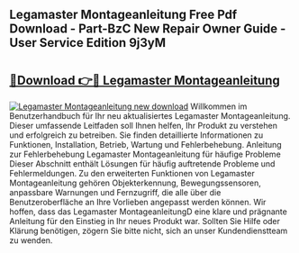 ## Legamaster Montageanleitung Free Pdf Download - Part-BzC New Repair Owner Guide - User Service Edition 9j3yM

# <h2><a href="http://df7e4c3.blite.top/?on=Legamaster+Montageanleitung">🔗Download 👉🔴 Legamaster Montageanleitung</a></h2>

[![Legamaster Montageanleitung new download](https://i.imgur.com/lujVjoI.png)](http://df7e4c3.blite.top/?on=Legamaster+Montageanleitung)
Willkommen im Benutzerhandbuch für Ihr neu aktualisiertes Legamaster Montageanleitung. Dieser umfassende Leitfaden soll Ihnen helfen, Ihr Produkt zu verstehen und erfolgreich zu betreiben. Sie finden detaillierte Informationen zu Funktionen, Installation, Betrieb, Wartung und Fehlerbehebung. Anleitung zur Fehlerbehebung Legamaster Montageanleitung für häufige Probleme Dieser Abschnitt enthält Lösungen für häufig auftretende Probleme und Fehlermeldungen. Zu den erweiterten Funktionen von Legamaster Montageanleitung gehören Objekterkennung, Bewegungssensoren, anpassbare Warnungen und Fernzugriff, die alle über die Benutzeroberfläche an Ihre Vorlieben angepasst werden können. Wir hoffen, dass das Legamaster MontageanleitungD eine klare und prägnante Anleitung für den Einstieg in Ihr neues Produkt war. Sollten Sie Hilfe oder Klärung benötigen, zögern Sie bitte nicht, sich an unser Kundendienstteam zu wenden.
